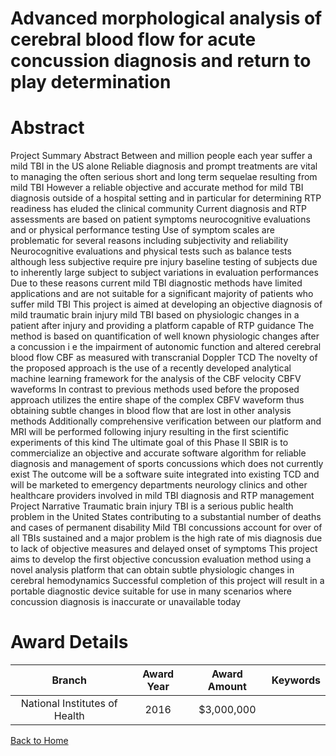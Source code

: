 
Advanced morphological analysis of cerebral blood flow for acute concussion diagnosis and return to play determination
======================================================================================================================

# Abstract


Project Summary   Abstract
Between     and     million people each year suffer a mild TBI in the US alone  Reliable diagnosis and prompt
treatments are vital to managing the often serious short and long term sequelae resulting from mild TBI 
However  a reliable objective and accurate method for mild TBI diagnosis outside of a hospital setting  and in
particular for determining RTP readiness  has eluded the clinical community  Current diagnosis and RTP
assessments are based on patient symptoms  neurocognitive evaluations  and   or physical performance
testing  Use of symptom scales are problematic for several reasons including subjectivity and reliability 
Neurocognitive evaluations and physical tests  such as balance tests   although less subjective  require pre 
injury baseline testing of subjects due to inherently large subject to subject variations in evaluation
performances  Due to these reasons  current mild TBI diagnostic methods have limited applications and are
not suitable for a significant majority of patients who suffer mild TBI 
This project is aimed at developing an objective diagnosis of mild traumatic brain injury  mild TBI  based on
physiologic changes in a patient after injury and providing a platform capable of RTP guidance  The method is
based on quantification of well known physiologic changes after a concussion  i e  the impairment of autonomic
function and altered cerebral blood flow  CBF  as measured with transcranial Doppler  TCD   The novelty of
the proposed approach is the use of a recently developed analytical machine learning framework for the
analysis of the CBF velocity  CBFV  waveforms  In contrast to previous methods used before  the proposed
approach utilizes the entire shape of the complex CBFV waveform  thus obtaining subtle changes in blood flow
that are lost in other analysis methods  Additionally  comprehensive verification between our platform and MRI
will be performed following injury resulting in the first scientific experiments of this kind 
The ultimate goal of this Phase II SBIR is to commercialize an objective and accurate software algorithm for
reliable diagnosis and management of sports concussions which does not currently exist  The outcome will be
a software suite integrated into existing TCD and will be marketed to emergency departments  neurology
clinics  and other healthcare providers involved in mild TBI diagnosis and RTP management Project Narrative
Traumatic brain injury  TBI  is a serious public health problem in the United States contributing to a
substantial number of deaths and cases of permanent disability  Mild TBI concussions account for over
    of all TBIs sustained and a major problem is the high rate of mis diagnosis due to lack of objective
measures and delayed onset of symptoms  This project aims to develop the first objective concussion
evaluation method using a novel analysis platform that can obtain subtle  physiologic changes in
cerebral hemodynamics  Successful completion of this project will result in a portable diagnostic device
suitable for use in many scenarios where concussion diagnosis is inaccurate or unavailable today  

# Award Details

|Branch|Award Year|Award Amount|Keywords|
| :---: | :---: | :---: | :---: |
|National Institutes of Health|2016|$3,000,000||
  
  


[Back to Home](https://github.com/chrischow/dod_sbir_awards#2573)